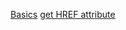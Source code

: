 

[Basics](http://docs.python-guide.org/en/latest/scenarios/scrape/)
[get HREF attribute](http://stackoverflow.com/questions/14119590/scraperwiki-lxml-how-to-get-the-href-attribute-of-a-child-of-an-element-with)